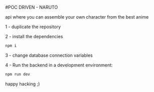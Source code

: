 #POC DRIVEN - NARUTO

api where you can assemble your own character from the best anime

1 - duplicate the repository

2 - install the dependencies
```bash
npm i 
```

3 - change database connection variables

4 - Run the backend in a development environment:
```bash
npm run dev
```
happy hacking ;)
